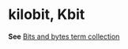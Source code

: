 # kilobit, Kbit

**See** [Bits and bytes term collection](https://worldready.cloudapp.net/Styleguide/Read?id=2700&topicid=26920)
